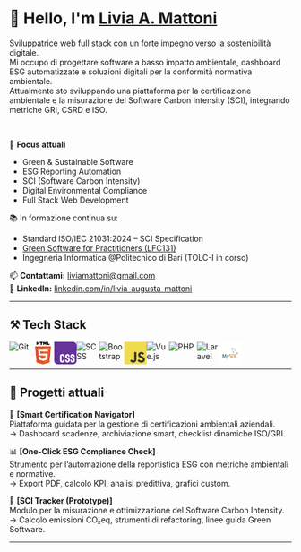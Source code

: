 # 🌱 Hello, I'm [Livia A. Mattoni](https://github.com/liviaAugusta)

Sviluppatrice web full stack con un forte impegno verso la sostenibilità digitale.  
Mi occupo di progettare software a basso impatto ambientale, dashboard ESG automatizzate e soluzioni digitali per la conformità normativa ambientale.  
Attualmente sto sviluppando una piattaforma per la certificazione ambientale e la misurazione del Software Carbon Intensity (SCI), integrando metriche GRI, CSRD e ISO.

<br>

🎯 **Focus attuali**
- Green & Sustainable Software  
- ESG Reporting Automation  
- SCI (Software Carbon Intensity)  
- Digital Environmental Compliance  
- Full Stack Web Development  

📚 In formazione continua su:
- Standard ISO/IEC 21031:2024 – SCI Specification  
- [Green Software for Practitioners (LFC131)](https://training.linuxfoundation.org/training/green-software-for-practitioners-lfs131/)  
- Ingegneria Informatica @Politecnico di Bari (TOLC-I in corso)

📫 **Contattami:** liviamattoni@gmail.com  
🔗 **LinkedIn:** [linkedin.com/in/livia-augusta-mattoni](https://www.linkedin.com/in/livia-augusta-mattoni/)

---

## ⚒️ Tech Stack

<img align='left' alt='Git' title="Git" src="https://i.pinimg.com/originals/01/e5/00/01e500fca29c045d432b64f285f9c229.png" width='40'>
<img align='left' alt='HTML' title="HTML 5" src="https://raw.githubusercontent.com/github/explore/80688e429a7d4ef2fca1e82350fe8e3517d3494d/topics/html/html.png" width='40'>
<img align='left' alt='CSS' title="CSS 3" src="https://raw.githubusercontent.com/github/explore/80688e429a7d4ef2fca1e82350fe8e3517d3494d/topics/css/css.png" width='40'>
<img align='left' alt='SCSS' title="SCSS" src="https://sass-lang.com/assets/img/styleguide/seal-color.png" width='40'>
<img align='left' alt='Bootstrap' title="Bootstrap" src="https://getbootstrap.com/docs/5.0/assets/brand/bootstrap-logo.svg" width='45'>
<img align='left' alt='JavaScript' title="JavaScript" src="https://raw.githubusercontent.com/github/explore/master/topics/javascript/javascript.png" width='40'>
<img align='left' alt='Vue.js' title="Vue.js" src="https://codability.com.au/wp-content/uploads/2018/01/VueJS_Logo.png" width='40'>
<img align='left' alt='PHP' title="PHP" src="https://www.php.net/images/logos/new-php-logo.svg" width='50'>
<img align='left' alt='Laravel' title="Laravel" src="https://laravel.com/img/logomark.min.svg" width='40'>
<img align='left' alt='MySQL' title="MySQL" src="https://raw.githubusercontent.com/github/explore/master/topics/mysql/mysql.png" width='40'>

<br><br>

---

## 🚀 Progetti attuali

🔧 **[Smart Certification Navigator]**  
Piattaforma guidata per la gestione di certificazioni ambientali aziendali.  
→ Dashboard scadenze, archiviazione smart, checklist dinamiche ISO/GRI.

📊 **[One-Click ESG Compliance Check]**  
Strumento per l’automazione della reportistica ESG con metriche ambientali e normative.  
→ Export PDF, calcolo KPI, analisi predittiva, grafici custom.

🌿 **[SCI Tracker (Prototype)]**  
Modulo per la misurazione e ottimizzazione del Software Carbon Intensity.  
→ Calcolo emissioni CO₂eq, strumenti di refactoring, linee guida Green Software.

---

<!---
liviaAugusta/liviaAugusta is a ✨ special ✨ repository because its `README.md` (this file) appears on your GitHub profile.
--->
